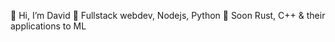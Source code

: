 👋  Hi, I’m David
👀  Fullstack webdev, Nodejs, Python 
🍃  Soon Rust, C++ & their applications to ML
<!---
HarunMwau/HarunMwau is a ✨ special ✨ repository because its `README.md` (this file) appears on your GitHub profile.
You can click the Preview link to take a look at your changes.
--->
